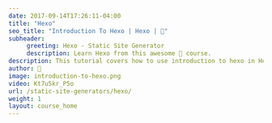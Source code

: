 ```yaml
---
date: 2017-09-14T17:26:11-04:00
title: "Hexo"
seo_title: "Introduction To Hexo | Hexo | 🦒"
subheader:
     greeting: Hexo - Static Site Generator
     description: Learn Hexo from this awesome 🦒 course.
description: This tutorial covers how to use introduction to hexo in Hexo -  Static Site Generator.
author: 🦒
image: introduction-to-hexo.png
video: Kt7u5kr_P5o
url: /static-site-generators/hexo/
weight: 1
layout: course_home
---
```

